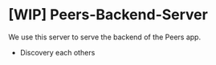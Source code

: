 # [WIP] Peers-Backend-Server

We use this server to serve the backend of the Peers app.

* Discovery each others <br >
